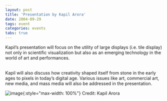 ```yaml
---
layout: post
title: 'Presentation by Kapil Arora'
date: 2004-09-29
tags: event
categories: events
tabs: true
---
```


Kapil&rsquo;s presentation will focus on the utility of large displays (i.e. tile display) not only in scientific visualization but also as an emerging technology in the world of art and performances.<br><br>

Kapil will also discuss how creativity shaped itself from stone in the early ages to pixels in today&rsquo;s digital age. Various issues like art, commercial art, new media, and mass media will also be addressed in the presentation.

![image](https://www.evl.uic.edu/output/originals/kapil_seminar.jpg-srcw.jpg){:style="max-width: 100%"}
Credit: Kapil Arora


